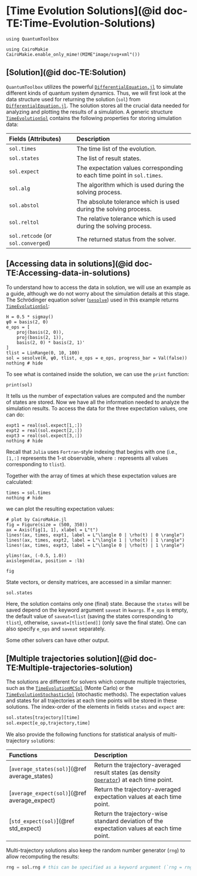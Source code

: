 # [Time Evolution Solutions](@id doc-TE:Time-Evolution-Solutions)

```@setup TE-solution
using QuantumToolbox

using CairoMakie
CairoMakie.enable_only_mime!(MIME"image/svg+xml"())
```

## [Solution](@id doc-TE:Solution)
`QuantumToolbox` utilizes the powerful [`DifferentialEquation.jl`](https://docs.sciml.ai/DiffEqDocs/stable/) to simulate different kinds of quantum system dynamics. Thus, we will first look at the data structure used for returning the solution (`sol`) from [`DifferentialEquation.jl`](https://docs.sciml.ai/DiffEqDocs/stable/). The solution stores all the crucial data needed for analyzing and plotting the results of a simulation. A generic structure [`TimeEvolutionSol`](@ref) contains the following properties for storing simulation data:

| **Fields (Attributes)** | **Description** |
|:------------------------|:----------------|
| `sol.times` | The time list of the evolution. |
| `sol.states` | The list of result states. |
| `sol.expect` | The expectation values corresponding to each time point in `sol.times`. |
| `sol.alg` | The algorithm which is used during the solving process. |
| `sol.abstol` | The absolute tolerance which is used during the solving process. |
| `sol.reltol` | The relative tolerance which is used during the solving process. |
| `sol.retcode` (or `sol.converged`) | The returned status from the solver. |

## [Accessing data in solutions](@id doc-TE:Accessing-data-in-solutions)

To understand how to access the data in solution, we will use an example as a guide, although we do not worry about the simulation details at this stage. The Schrödinger equation solver ([`sesolve`](@ref)) used in this example returns [`TimeEvolutionSol`](@ref):

```@example TE-solution
H = 0.5 * sigmay()
ψ0 = basis(2, 0)
e_ops = [
    proj(basis(2, 0)),
    proj(basis(2, 1)),
    basis(2, 0) * basis(2, 1)'
]
tlist = LinRange(0, 10, 100)
sol = sesolve(H, ψ0, tlist, e_ops = e_ops, progress_bar = Val(false))
nothing # hide
```

To see what is contained inside the solution, we can use the `print` function:

```@example TE-solution
print(sol)
```

It tells us the number of expectation values are computed and the number of states are stored. Now we have all the information needed to analyze the simulation results. To access the data for the three expectation values, one can do:

```@example TE-solution
expt1 = real(sol.expect[1,:])
expt2 = real(sol.expect[2,:])
expt3 = real(sol.expect[3,:])
nothing # hide
```

Recall that `Julia` uses `Fortran`-style indexing that begins with one (i.e., `[1,:]` represents the 1-st observable, where `:` represents all values corresponding to `tlist`).

Together with the array of times at which these expectation values are calculated:

```@example TE-solution
times = sol.times
nothing # hide
```

we can plot the resulting expectation values:

```@example TE-solution
# plot by CairoMakie.jl
fig = Figure(size = (500, 350))
ax = Axis(fig[1, 1], xlabel = L"t")
lines!(ax, times, expt1, label = L"\langle 0 | \rho(t) | 0 \rangle")
lines!(ax, times, expt2, label = L"\langle 1 | \rho(t) | 1 \rangle")
lines!(ax, times, expt3, label = L"\langle 0 | \rho(t) | 1 \rangle")

ylims!(ax, (-0.5, 1.0))
axislegend(ax, position = :lb)

fig
```

State vectors, or density matrices, are accessed in a similar manner:

```@example TE-solution
sol.states
```

Here, the solution contains only one (final) state. Because the `states` will be saved depend on the keyword argument `saveat` in `kwargs`. If `e_ops` is empty, the default value of `saveat=tlist` (saving the states corresponding to `tlist`), otherwise, `saveat=[tlist[end]]` (only save the final state). One can also specify `e_ops` and `saveat` separately.

Some other solvers can have other output.

## [Multiple trajectories solution](@id doc-TE:Multiple-trajectories-solution)

The solutions are different for solvers which compute multiple trajectories, such as the [`TimeEvolutionMCSol`](@ref) (Monte Carlo) or the [`TimeEvolutionStochasticSol`](@ref) (stochastic methods). The expectation values and states for all trajectories at each time points will be stored in these solutions. The index-order of the elements in fields `states` and `expect` are:

```julia
sol.states[trajectory][time]
sol.expect[e_op,trajectory,time]
```

We also provide the following functions for statistical analysis of multi-trajectory `sol`utions:

| **Functions** | **Description** |
|:------------|:----------------|
| [`average_states(sol)`](@ref average_states) | Return the trajectory-averaged result states (as density [`Operator`](@ref)) at each time point. |
| [`average_expect(sol)`](@ref average_expect) | Return the trajectory-averaged expectation values at each time point. |
| [`std_expect(sol)`](@ref std_expect) | Return the trajectory-wise standard deviation of the expectation values at each time point. |

Multi-trajectory solutions also keep the random number generator (`rng`) to allow recomputing the results:

```julia
rng = sol.rng # this can be specified as a keyword argument (`rng = rng`) to the solvers
```